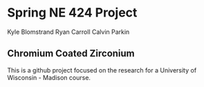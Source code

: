 # Spring NE 424 Project
Kyle Blomstrand
Ryan Carroll
Calvin Parkin

## Chromium Coated Zirconium

This is a github project focused on the research for a University of Wisconsin - Madison course.
